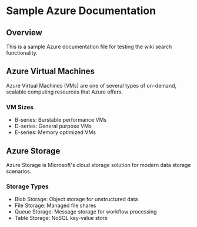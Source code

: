 # Sample Azure Documentation

## Overview
This is a sample Azure documentation file for testing the wiki search functionality.

## Azure Virtual Machines
Azure Virtual Machines (VMs) are one of several types of on-demand, scalable computing resources that Azure offers.

### VM Sizes
- B-series: Burstable performance VMs
- D-series: General purpose VMs
- E-series: Memory optimized VMs

## Azure Storage
Azure Storage is Microsoft's cloud storage solution for modern data storage scenarios.

### Storage Types
- Blob Storage: Object storage for unstructured data
- File Storage: Managed file shares
- Queue Storage: Message storage for workflow processing
- Table Storage: NoSQL key-value store